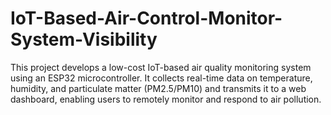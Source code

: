 # IoT-Based-Air-Control-Monitor-System-Visibility
This project develops a low-cost IoT-based air quality monitoring system using an ESP32 microcontroller. It collects real-time data on temperature, humidity, and particulate matter (PM2.5/PM10) and transmits it to a web dashboard, enabling users to remotely monitor and respond to air pollution.
